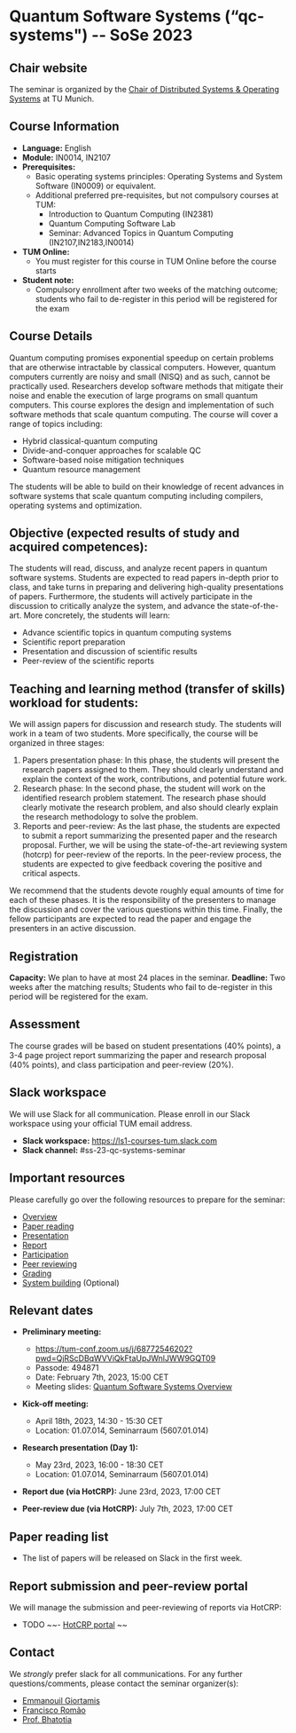 # Quantum Software Systems (“qc-systems") -- SoSe 2023

## Chair website

The seminar is organized by the [Chair of Distributed Systems & Operating Systems](https://dse.in.tum.de/) at TU Munich.

## Course Information

- **Language:** English
- **Module:** IN0014, IN2107 
- **Prerequisites:** 
  - Basic operating systems principles: Operating Systems and System Software (IN0009) or equivalent.
  - Additional preferred pre-requisites, but not compulsory courses at TUM:
	- Introduction to Quantum Computing (IN2381)
	- Quantum Computing Software Lab
	- Seminar: Advanced Topics in Quantum Computing (IN2107,IN2183,IN0014) 
- **TUM Online:** 
  - You must register for this course in TUM Online before the course starts
- **Student note:**
  - Compulsory enrollment after two weeks of the matching outcome; students who fail to de-register in this period will be registered for the exam

## Course Details

Quantum computing promises exponential speedup on certain problems that are otherwise intractable by classical computers. However, quantum computers currently are noisy and small (NISQ) and as such, cannot be practically used. Researchers develop software methods that mitigate their noise and enable the execution of large programs on small quantum computers. This course explores the design and implementation of such software methods that scale quantum computing. The course will cover a range of topics including:
- Hybrid classical-quantum computing
- Divide-and-conquer approaches for scalable QC
- Software-based noise mitigation techniques
- Quantum resource management

The students will be able to build on their knowledge of recent advances in software systems that scale quantum computing including compilers, operating systems and optimization.


## Objective (expected results of study and acquired competences):

The students will read, discuss, and analyze recent papers in quantum software systems. Students are expected to read papers in-depth prior to class, and take turns in preparing and delivering high-quality presentations of papers. Furthermore, the students will actively participate in the discussion to critically analyze the system, and advance the state-of-the-art. More concretely, the students will learn:
- Advance scientific topics in quantum computing systems
- Scientific report preparation 
- Presentation and discussion of scientific results
- Peer-review of the scientific reports 


## Teaching and learning method (transfer of skills) workload for students:

We will assign papers for discussion and research study. The students will work in a team of two students. More specifically, the course will be organized in three stages:
1. Papers presentation phase: In this phase, the students will present the research papers assigned to them. They should clearly understand and explain the context of the work, contributions, and potential future work.
2. Research phase: In the second phase, the student will work on the identified research problem statement. The research phase should clearly motivate the research problem, and also should clearly explain the research methodology to solve the problem.
3. Reports and peer-review:  As the last phase, the students are expected to submit a report summarizing the presented paper and the research proposal. Further, we will be using the state-of-the-art reviewing system (hotcrp) for peer-review of the reports. In the peer-review process, the students are expected to give feedback covering the positive and critical aspects.
	
We recommend that the students devote roughly equal amounts of time for each of these phases. It is the responsibility of the presenters to manage the discussion and cover the various questions within this time.
Finally, the fellow participants are expected to read the paper and engage the presenters in an active discussion.


## Registration

**Capacity:** We plan to have at most 24 places in the seminar.
**Deadline:** Two weeks after the matching results; Students who fail to de-register in this period will be registered for the exam.


## Assessment

The course grades will be based on student presentations (40% points), a 3-4 page project report summarizing the paper and research proposal (40% points), and class participation and peer-review (20%).


## Slack workspace

We will use Slack for all communication. Please enroll in our Slack workspace using your official TUM email address.

- **Slack workspace:** https://ls1-courses-tum.slack.com
- **Slack channel:** #ss-23-qc-systems-seminar

## Important resources

Please carefully go over the following resources to prepare for the seminar:

- [Overview](docs/qc-systems-overview.pdf)
- [Paper reading](docs/paper-reading.pdf)
- [Presentation](docs/presentation.pdf)
- [Report](docs/report.pdf)
- [Participation](docs/participation.pdf)
- [Peer reviewing](docs/peer-review.pdf)
- [Grading](docs/grading.pdf)
- [System building](docs/system-building.pdf) (Optional)


## Relevant dates

- **Preliminary meeting:**
	- https://tum-conf.zoom.us/j/68772546202?pwd=QjRScDBqWVViQkFtaUpJWnlJWW9GQT09
	- Passode: 494871
	- Date: February 7th, 2023, 15:00 CET
	- Meeting slides: [Quantum Software Systems Overview](https://github.com/TUM-DSE/seminars/blob/master/docs/qc-systems-overview.pdf)

- **Kick-off meeting:** 
	- April 18th, 2023, 14:30 - 15:30 CET
	- Location: 01.07.014, Seminarraum (5607.01.014)

- **Research presentation (Day 1):**
	- May 23rd, 2023, 16:00 - 18:30 CET
	- Location: 01.07.014, Seminarraum (5607.01.014)

- **Report due (via HotCRP):** June 23rd, 2023, 17:00 CET

- **Peer-review due (via HotCRP):** July 7th, 2023, 17:00 CET


## Paper reading list

- The list of papers will be released on Slack in the first week.  


## Report submission and peer-review portal

We will manage the submission and peer-reviewing of reports via HotCRP:

- TODO
~~- [HotCRP portal](https://tum-ss2021.hotcrp.com/) ~~


## Contact

We *strongly* prefer slack for all communications. For any further questions/comments, please contact the seminar organizer(s):

- [Emmanouil Giortamis](https://dse.in.tum.de/manos-giortamis/)
- [Francisco Romão](@Francisco)
- [Prof. Bhatotia](https://dse.in.tum.de/bhatotia/)
